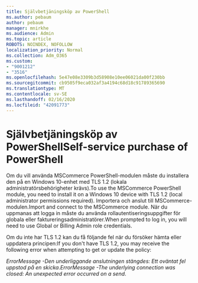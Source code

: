 ```yaml
---
title: Självbetjäningsköp av PowerShell
ms.author: pebaum
author: pebaum
manager: mnirkhe
ms.audience: Admin
ms.topic: article
ROBOTS: NOINDEX, NOFOLLOW
localization_priority: Normal
ms.collection: Adm_O365
ms.custom:
- "9001212"
- "3516"
ms.openlocfilehash: 5e47e08e3309b3d58908e10ee06021da00f230bb
ms.sourcegitcommit: cb9505f9eca032af3a4194c68d18c91789365690
ms.translationtype: MT
ms.contentlocale: sv-SE
ms.lasthandoff: 02/16/2020
ms.locfileid: "42091773"
---
```

# <a name="self-service-purchase-of-powershell"></a><span data-ttu-id="60cd1-102">Självbetjäningsköp av PowerShell</span><span class="sxs-lookup"><span data-stu-id="60cd1-102">Self-service purchase of PowerShell</span></span>

<span data-ttu-id="60cd1-103">Om du vill använda MSCommerce PowerShell-modulen måste du installera den på en Windows 10-enhet med TLS 1.2 (lokala administratörsbehörigheter krävs).</span><span class="sxs-lookup"><span data-stu-id="60cd1-103">To use the MSCommerce PowerShell module, you need to install it on a Windows 10 device with TLS 1.2 (local administrator permissions required).</span></span>  <span data-ttu-id="60cd1-104">Importera och anslut till MSCommerce-modulen.</span><span class="sxs-lookup"><span data-stu-id="60cd1-104">Import and connect to the MSCommerce module.</span></span>  <span data-ttu-id="60cd1-105">När du uppmanas att logga in måste du använda rollautentiseringsuppgifter för globala eller faktureringsadministratörer.</span><span class="sxs-lookup"><span data-stu-id="60cd1-105">When prompted to log in, you will need to use Global or Billing Admin role credentials.</span></span>  

<span data-ttu-id="60cd1-106">Om du inte har TLS 1.2 kan du få följande fel när du försöker hämta eller uppdatera principen:</span><span class="sxs-lookup"><span data-stu-id="60cd1-106">If you don't have TLS 1.2, you may receive the following error when attempting to get or update the policy:</span></span>

<span data-ttu-id="60cd1-107">*ErrorMessage -Den underliggande anslutningen stängdes: Ett oväntat fel uppstod på en skicka*.</span><span class="sxs-lookup"><span data-stu-id="60cd1-107">*ErrorMessage -The underlying connection was closed: An unexpected error occurred on a send*.</span></span>



